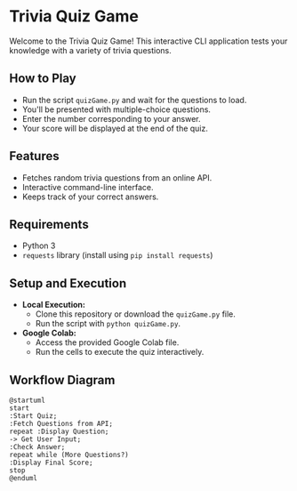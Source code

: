 # Trivia Quiz Game

Welcome to the Trivia Quiz Game! This interactive CLI application tests your knowledge with a variety of trivia questions.

## How to Play
- Run the script `quizGame.py` and wait for the questions to load.
- You'll be presented with multiple-choice questions.
- Enter the number corresponding to your answer.
- Your score will be displayed at the end of the quiz.

## Features
- Fetches random trivia questions from an online API.
- Interactive command-line interface.
- Keeps track of your correct answers.

## Requirements
- Python 3
- `requests` library (install using `pip install requests`)

## Setup and Execution
- **Local Execution:**
  - Clone this repository or download the `quizGame.py` file.
  - Run the script with `python quizGame.py`.
- **Google Colab:**
  - Access the provided Google Colab file.
  - Run the cells to execute the quiz interactively.

## Workflow Diagram
```plantuml
@startuml
start
:Start Quiz;
:Fetch Questions from API;
repeat :Display Question;
-> Get User Input;
:Check Answer;
repeat while (More Questions?)
:Display Final Score;
stop
@enduml
